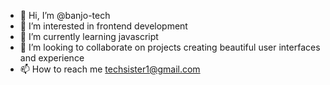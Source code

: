 - 👋 Hi, I’m @banjo-tech
- 👀 I’m interested in frontend development
- 🌱 I’m currently learning javascript
- 💞️ I’m looking to collaborate on projects creating beautiful user interfaces and experience
- 📫 How to reach me techsister1@gmail.com


<!---
banjo-tech/banjo-tech is a ✨ special ✨ repository because its `README.md` (this file) appears on your GitHub profile.
You can click the Preview link to take a look at your changes.
--->
